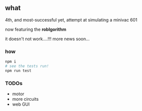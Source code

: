 ## what

4th, and most-successful yet, attempt at simulating a minivac 601

now featuring the **roblgorithm**

it doesn't not work....!!! more news soon...

### how

```bash
npm i
# see the tests run!
npm run test
```

### TODOs

- motor
- more circuits
- web GUI
